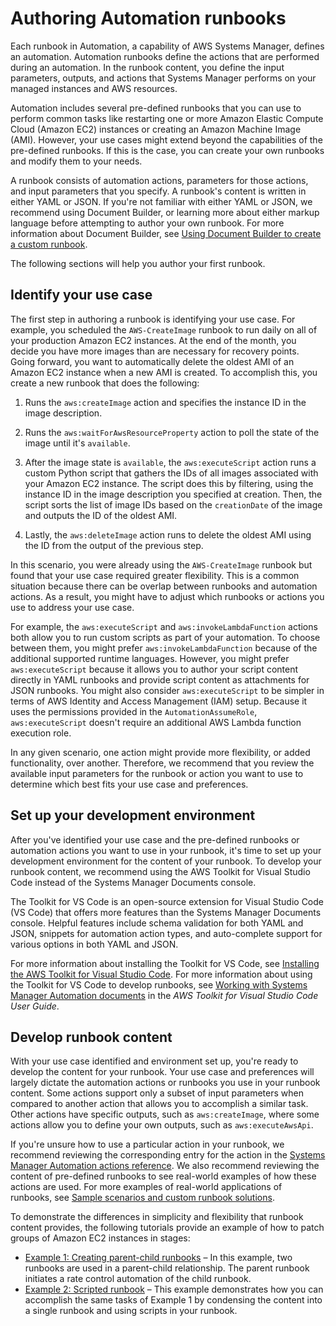 # Authoring Automation runbooks<a name="automation-authoring-runbooks"></a>

Each runbook in Automation, a capability of AWS Systems Manager, defines an automation\. Automation runbooks define the actions that are performed during an automation\. In the runbook content, you define the input parameters, outputs, and actions that Systems Manager performs on your managed instances and AWS resources\. 

Automation includes several pre\-defined runbooks that you can use to perform common tasks like restarting one or more Amazon Elastic Compute Cloud \(Amazon EC2\) instances or creating an Amazon Machine Image \(AMI\)\. However, your use cases might extend beyond the capabilities of the pre\-defined runbooks\. If this is the case, you can create your own runbooks and modify them to your needs\.

A runbook consists of automation actions, parameters for those actions, and input parameters that you specify\. A runbook's content is written in either YAML or JSON\. If you're not familiar with either YAML or JSON, we recommend using Document Builder, or learning more about either markup language before attempting to author your own runbook\. For more information about Document Builder, see [Using Document Builder to create a custom runbook](automation-walk-document-builder.md)\.

The following sections will help you author your first runbook\.

## Identify your use case<a name="automation-authoring-runbooks-use-case"></a>

The first step in authoring a runbook is identifying your use case\. For example, you scheduled the `AWS-CreateImage` runbook to run daily on all of your production Amazon EC2 instances\. At the end of the month, you decide you have more images than are necessary for recovery points\. Going forward, you want to automatically delete the oldest AMI of an Amazon EC2 instance when a new AMI is created\. To accomplish this, you create a new runbook that does the following:

1. Runs the `aws:createImage` action and specifies the instance ID in the image description\.

1. Runs the `aws:waitForAwsResourceProperty` action to poll the state of the image until it's `available`\.

1. After the image state is `available`, the `aws:executeScript` action runs a custom Python script that gathers the IDs of all images associated with your Amazon EC2 instance\. The script does this by filtering, using the instance ID in the image description you specified at creation\. Then, the script sorts the list of image IDs based on the `creationDate` of the image and outputs the ID of the oldest AMI\.

1. Lastly, the `aws:deleteImage` action runs to delete the oldest AMI using the ID from the output of the previous step\.

In this scenario, you were already using the `AWS-CreateImage` runbook but found that your use case required greater flexibility\. This is a common situation because there can be overlap between runbooks and automation actions\. As a result, you might have to adjust which runbooks or actions you use to address your use case\.

For example, the `aws:executeScript` and `aws:invokeLambdaFunction` actions both allow you to run custom scripts as part of your automation\. To choose between them, you might prefer `aws:invokeLambdaFunction` because of the additional supported runtime languages\. However, you might prefer `aws:executeScript` because it allows you to author your script content directly in YAML runbooks and provide script content as attachments for JSON runbooks\. You might also consider `aws:executeScript` to be simpler in terms of AWS Identity and Access Management \(IAM\) setup\. Because it uses the permissions provided in the `AutomationAssumeRole`, `aws:executeScript` doesn't require an additional AWS Lambda function execution role\.

In any given scenario, one action might provide more flexibility, or added functionality, over another\. Therefore, we recommend that you review the available input parameters for the runbook or action you want to use to determine which best fits your use case and preferences\.

## Set up your development environment<a name="automation-authoring-runbooks-environment"></a>

After you've identified your use case and the pre\-defined runbooks or automation actions you want to use in your runbook, it's time to set up your development environment for the content of your runbook\. To develop your runbook content, we recommend using the AWS Toolkit for Visual Studio Code instead of the Systems Manager Documents console\. 

The Toolkit for VS Code is an open\-source extension for Visual Studio Code \(VS Code\) that offers more features than the Systems Manager Documents console\. Helpful features include schema validation for both YAML and JSON, snippets for automation action types, and auto\-complete support for various options in both YAML and JSON\. 

For more information about installing the Toolkit for VS Code, see [Installing the AWS Toolkit for Visual Studio Code](https://docs.aws.amazon.com/toolkit-for-vscode/latest/userguide/setup-toolkit.html)\. For more information about using the Toolkit for VS Code to develop runbooks, see [Working with Systems Manager Automation documents](https://docs.aws.amazon.com/toolkit-for-vscode/latest/userguide/systems-manager-automation-docs.html) in the *AWS Toolkit for Visual Studio Code User Guide*\.

## Develop runbook content<a name="automation-authoring-runbooks-developing-content"></a>

With your use case identified and environment set up, you're ready to develop the content for your runbook\. Your use case and preferences will largely dictate the automation actions or runbooks you use in your runbook content\. Some actions support only a subset of input parameters when compared to another action that allows you to accomplish a similar task\. Other actions have specific outputs, such as `aws:createImage`, where some actions allow you to define your own outputs, such as `aws:executeAwsApi`\. 

If you're unsure how to use a particular action in your runbook, we recommend reviewing the corresponding entry for the action in the [Systems Manager Automation actions reference](automation-actions.md)\. We also recommend reviewing the content of pre\-defined runbooks to see real\-world examples of how these actions are used\. For more examples of real\-world applications of runbooks, see [Sample scenarios and custom runbook solutions](automation-document-samples.md)\.

To demonstrate the differences in simplicity and flexibility that runbook content provides, the following tutorials provide an example of how to patch groups of Amazon EC2 instances in stages:
+ [Example 1: Creating parent\-child runbooks](automation-authoring-runbooks-parent-child-example.md) – In this example, two runbooks are used in a parent\-child relationship\. The parent runbook initiates a rate control automation of the child runbook\. 
+ [Example 2: Scripted runbook](automation-authoring-runbooks-scripted-example.md) – This example demonstrates how you can accomplish the same tasks of Example 1 by condensing the content into a single runbook and using scripts in your runbook\.